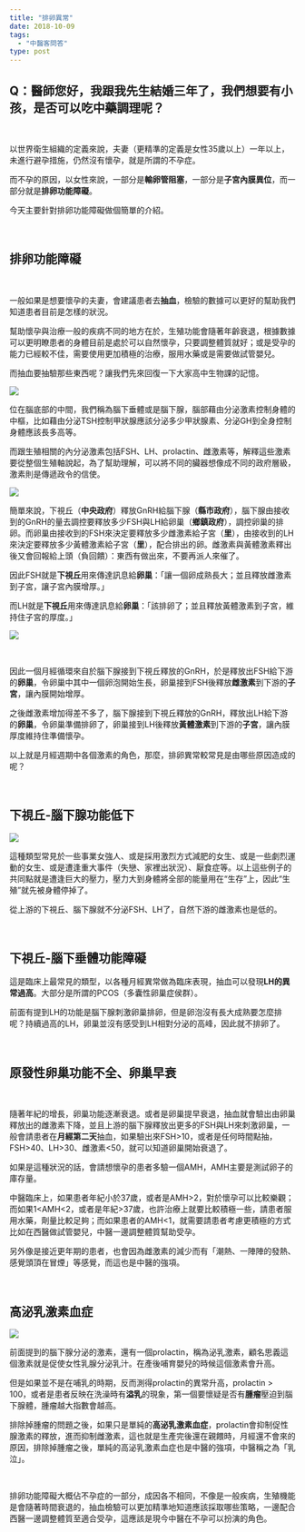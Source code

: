 ```yaml
---
title: "排卵異常"
date: 2018-10-09
tags: 
  - "中醫客問答"
type: post
---
```


## Q：醫師您好，我跟我先生結婚三年了，我們想要有小孩，是否可以吃中藥調理呢？

 

以世界衛生組織的定義來說，夫妻（更精準的定義是女性35歲以上）一年以上，未進行避孕措施，仍然沒有懷孕，就是所謂的不孕症。

而不孕的原因，以女性來說，一部分是**輸卵管阻塞**，一部分是**子宮內膜異位**，而一部分就是**排卵功能障礙**。

今天主要針對排卵功能障礙做個簡單的介紹。

 

## 排卵功能障礙

 

一般如果是想要懷孕的夫妻，會建議患者去**抽血**，檢驗的數據可以更好的幫助我們知道患者目前是怎樣的狀況。

幫助懷孕與治療一般的疾病不同的地方在於，生殖功能會隨著年齡衰退，根據數據可以更明瞭患者的身體目前是處於可以自然懷孕，只要調整體質就好；或是受孕的能力已經較不佳，需要使用更加積極的治療，服用水藥或是需要做試管嬰兒。

而抽血要抽驗那些東西呢？讓我們先來回復一下大家高中生物課的記憶。

![](/images/uploads/腦下垂體-257x300.jpg)

位在腦底部的中間，我們稱為腦下垂體或是腦下腺，腦部藉由分泌激素控制身體的中樞，比如藉由分泌TSH控制甲狀腺應該分泌多少甲狀腺素、分泌GH到全身控制身體應該長多高等。

而跟生殖相關的內分泌激素包括FSH、LH、prolactin、雌激素等，解釋這些激素要從整個生殖軸說起，為了幫助理解，可以將不同的臟器想像成不同的政府層級，激素則是傳遞政令的信使。

![](/images/uploads/hypothalamic-pituitary-ovarian-axis-300x225.jpg)

簡單來說，下視丘（**中央政府**）釋放GnRH給腦下腺（**縣市政府**），腦下腺由接收到的GnRH的量去調控要釋放多少FSH與LH給卵巢（**鄉鎮政府**），調控卵巢的排卵。而卵巢由接收到的FSH來決定要釋放多少雌激素給子宮（**里**），由接收到的LH來決定要釋放多少黃體激素給子宮（**里**），配合排出的卵。雌激素與黃體激素釋出後又會回報給上頭（負回饋）：東西有做出來，不要再派人來催了。

因此FSH就是**下視丘**用來傳達訊息給**卵巢**：「讓一個卵成熟長大；並且釋放雌激素到子宮，讓子宮內膜增厚。」

而LH就是**下視丘**用來傳達訊息給**卵巢**：「該排卵了；並且釋放黃體激素到子宮，維持住子宮的厚度。」

![](/images/uploads/GonadotropinsLHFSH-300x225.jpg)

 

因此一個月經循環來自於腦下腺接到下視丘釋放的GnRH，於是釋放出FSH給下游的**卵巢**，令卵巢中其中一個卵泡開始生長，卵巢接到FSH後釋放**雌激素**到下游的**子宮**，讓內膜開始增厚。

之後雌激素增加得差不多了，腦下腺接到下視丘釋放的GnRH，釋放出LH給下游的**卵巢**，令卵巢準備排卵了，卵巢接到LH後釋放**黃體激素**到下游的**子宮**，讓內膜厚度維持住準備懷孕。

以上就是月經週期中各個激素的角色，那麼，排卵異常較常見是由哪些原因造成的呢？

 

## 下視丘-腦下腺功能低下

![](/images/uploads/pressure-woman-300x114.jpg)

這種類型常見於一些事業女強人、或是採用激烈方式減肥的女生、或是一些劇烈運動的女生、或是遭逢重大事件（失戀、家裡出狀況）、厭食症等。以上這些例子的共同點就是遭逢巨大的壓力，壓力大到身體將全部的能量用在“生存”上，因此“生殖”就先被身體停掉了。

從上游的下視丘、腦下腺就不分泌FSH、LH了，自然下游的雌激素也是低的。

 

## 下視丘-腦下垂體功能障礙

這是臨床上最常見的類型，以各種月經異常做為臨床表現，抽血可以發現**LH的異常過高**。大部分是所謂的PCOS（多囊性卵巢症侯群）。

前面有提到LH的功能是腦下腺刺激卵巢排卵，但是卵泡沒有長大成熟要怎麼排呢？持續過高的LH，卵巢並沒有感受到LH相對分泌的高峰，因此就不排卵了。

 

## 原發性卵巢功能不全、卵巢早衰

 

隨著年紀的增長，卵巢功能逐漸衰退。或者是卵巢提早衰退，抽血就會驗出由卵巢釋放出的雌激素下降，並且上游的腦下腺釋放出更多的FSH與LH來刺激卵巢，一般會請患者在**月經第二天**抽血，如果驗出來FSH>10，或者是任何時間點抽，FSH>40、LH>30、雌激素<50，就可以知道卵巢開始衰退了。

如果是這種狀況的話，會請想懷孕的患者多驗一個AMH，AMH主要是測試卵子的庫存量。

中醫臨床上，如果患者年紀小於37歲，或者是AMH>2，對於懷孕可以比較樂觀；而如果1<AMH<2，或者是年紀>37歲，也許治療上就要比較積極一些，請患者服用水藥，劑量比較足夠；而如果患者的AMH<1，就需要請患者考慮更積極的方式比如在西醫做試管嬰兒，中醫一邊調整體質幫助受孕。

另外像是接近更年期的患者，也會因為雌激素的減少而有「潮熱、一陣陣的發熱、感覺頭頂在冒煙」等感覺，而這也是中醫的強項。

 

## 高泌乳激素血症

![](/images/uploads/breastfeed-300x200.jpg)

前面提到的腦下腺分泌的激素，還有一個prolactin，稱為泌乳激素，顧名思義這個激素就是促使女性乳腺分泌乳汁。在產後哺育嬰兒的時候這個激素會升高。

但是如果並不是在哺乳的時期，反而測得prolactin的異常升高，prolactin > 100，或者是患者反映在洗澡時有**溢乳**的現象，第一個要懷疑是否有**腫瘤**壓迫到腦下腺體，腫瘤越大指數會越高。

排除掉腫瘤的問題之後，如果只是單純的**高泌乳激素血症**，prolactin會抑制促性腺激素的釋放，進而抑制雌激素，這也就是生產完後還在親餵時，月經還不會來的原因，排除掉腫瘤之後，單純的高泌乳激素血症也是中醫的強項，中醫稱之為「乳泣」。

 

排卵功能障礙大概佔不孕症的一部分，成因各不相同，不像是一般疾病，生殖機能是會隨著時間衰退的，抽血檢驗可以更加精準地知道應該採取哪些策略，一邊配合西醫一邊調整體質至適合受孕，這應該是現今中醫在不孕可以扮演的角色。
